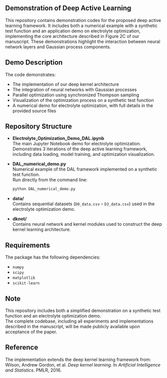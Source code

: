 ## Demonstration of Deep Active Learning

This repository contains demonstration codes for the proposed deep active learning framework. It includes both a numerical example with a synthetic test function and an application demo on electrolyte optimization, implementing the core architecture described in Figure 2C of our manuscript. These demonstrations highlight the interaction between neural network layers and Gaussian process components.


## Demo Description

The code demonstrates:
- The implementation of our deep kernel architecture  
- The integration of neural networks with Gaussian processes  
- Parallel optimization using synchronized Thompson sampling  
- Visualization of the optimization process on a synthetic test function  
- A numerical demo for electrolyte optimization, with full details in the provided source files  


## Repository Structure

- **Electrolyte_Optimization_Demo_DAL.ipynb**  
  The main Jupyter Notebook demo for electrolyte optimization.  
  Demonstrates 3 iterations of the deep active learning framework, including data loading, model training, and optimization visualization.  

- **DAL_numerical_demo.py**  
  Numerical example of the DAL framework implemented on a synthetic test function.  
  Run directly from the command line:  
  ```bash
  python DAL_numerical_demo.py 

- **data/**  
    Contains sequential datasets (`D0_data.csv` – `D3_data.csv`) used in the electrolyte optimization demo.

- **dknet/**  
  Contains neural network and kernel modules used to construct the deep kernel learning architecture.  


## Requirements

The package has the following dependencies:
- `numpy`  
- `scipy`  
- `matplotlib`  
- `scikit-learn`  

## Note

This repository includes both a simplified demonstration on a synthetic test function and an electrolyte optimization demo.  
The complete codebase, including all experiments and implementations described in the manuscript, will be made publicly available upon acceptance of the paper.

## Reference

The implementation extends the deep kernel learning framework from:  
Wilson, Andrew Gordon, et al. *Deep kernel learning.* In *Artificial Intelligence and Statistics*. PMLR, 2016.

